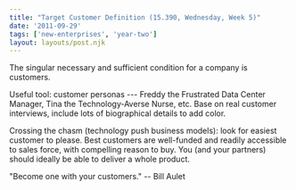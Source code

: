 ```yaml
---
title: "Target Customer Definition (15.390, Wednesday, Week 5)"
date: '2011-09-29'
tags: ['new-enterprises', 'year-two']
layout: layouts/post.njk
---
```


The singular necessary and sufficient condition for a company is customers.

Useful tool: customer personas --- Freddy the Frustrated Data Center Manager, Tina the Technology-Averse Nurse, etc. Base on real customer interviews, include lots of biographical details to add color.

Crossing the chasm (technology push business models): look for easiest customer to please. Best customers are well-funded and readily accessible to sales force, with compelling reason to buy. You (and your partners) should ideally be able to deliver a whole product.

"Become one with your customers." -- Bill Aulet
